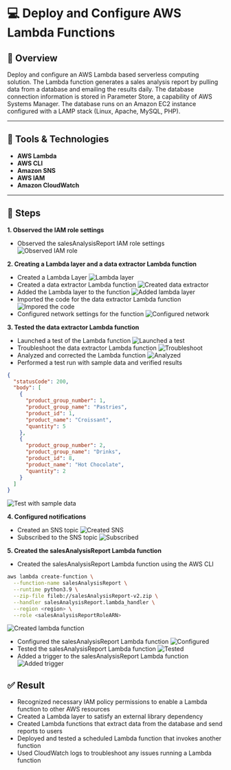 # 💻 Deploy and Configure AWS Lambda Functions

## 📝 Overview
Deploy and configure an AWS Lambda based serverless computing solution. The Lambda function generates a sales analysis report by pulling data from a database and emailing the results daily. The database connection information is stored in Parameter Store, a capability of AWS Systems Manager. The database runs on an Amazon EC2 instance configured with a LAMP stack (Linux, Apache, MySQL, PHP).

---

## 🔧 Tools & Technologies
* **AWS Lambda**
* **AWS CLI**
* **Amazon SNS** 
* **AWS IAM**
* **Amazon CloudWatch**
  
---

## 🚀 Steps
**1. Observed the IAM role settings**
* Observed the salesAnalysisReport IAM role settings
![Observed IAM role](https://github.com/user-attachments/assets/0dcbc777-04f4-4b34-b65c-dfdc6a025a1a)

**2. Creating a Lambda layer and a data extractor Lambda function**
* Created a Lambda Layer
  ![Lambda layer](https://github.com/user-attachments/assets/78e5ab19-e13b-4549-8ee5-829f56892c45)
* Created a data extractor Lambda function
  ![Created data extractor](https://github.com/user-attachments/assets/b1ca959c-c778-40d7-ba4f-f6183db70df8)
* Added the Lambda layer to the function
  ![Added lambda layer](https://github.com/user-attachments/assets/32739bb7-b6fd-4d57-94d8-0d3d99063511)
* Imported the code for the data extractor Lambda function
  ![Impored the code](https://github.com/user-attachments/assets/6cedc3a9-4cba-47fb-ac2c-cee9cbc96f25)
* Configured network settings for the function
  ![Configured network](https://github.com/user-attachments/assets/34836226-1a64-433e-be5d-371f3b4a4658)

**3. Tested the data extractor Lambda function**
* Launched a test of the Lambda function
  ![Launched a test](https://github.com/user-attachments/assets/1f113ad7-ec61-4bc7-a8db-bacc23f55056)
* Troubleshoot the data extractor Lambda function
  ![Troubleshoot](https://github.com/user-attachments/assets/6e5bb36f-91fe-4f47-86a4-06ed003aa69d)
* Analyzed and corrected the Lambda function
  ![Analyzed](https://github.com/user-attachments/assets/5b7160b9-9b23-49e4-aeec-a19666cf8c6e)
* Performed a test run with sample data and verified results
```json
{
  "statusCode": 200,
  "body": [
    {
      "product_group_number": 1,
      "product_group_name": "Pastries",
      "product_id": 1,
      "product_name": "Croissant",
      "quantity": 5
    },
    {
      "product_group_number": 2,
      "product_group_name": "Drinks",
      "product_id": 8,
      "product_name": "Hot Chocolate",
      "quantity": 2
    }
  ]
}
```
  ![Test with sample data](https://github.com/user-attachments/assets/4cdc4096-0cd4-497a-8019-1d57691799aa)

**4. Configured notifications**
* Created an SNS topic
  ![Created SNS](https://github.com/user-attachments/assets/28eb40d9-9ae9-47dd-bec4-217471836fd7)
* Subscribed to the SNS topic
  ![Subscribed](https://github.com/user-attachments/assets/07d1bdbc-c1ff-49e3-8a7c-a96c4d7cceba)

**5. Created the salesAnalysisReport Lambda function**
* Created the salesAnalysisReport Lambda function using the AWS CLI
```bash
aws lambda create-function \
  --function-name salesAnalysisReport \
  --runtime python3.9 \
  --zip-file fileb://salesAnalysisReport-v2.zip \
  --handler salesAnalysisReport.lambda_handler \
  --region <region> \
  --role <salesAnalysisReportRoleARN>
```
  ![Created lambda function](https://github.com/user-attachments/assets/6f56c577-5854-4214-9b20-a575c6b70bf1)
* Configured the salesAnalysisReport Lambda function
  ![Configured](https://github.com/user-attachments/assets/b220a037-70c4-4d26-a28a-f87bccdf4a06)
* Tested the salesAnalysisReport Lambda function
  ![Tested](https://github.com/user-attachments/assets/5848cf88-60ae-4133-a858-7e7d05d5c950)
* Added a trigger to the salesAnalysisReport Lambda function
  ![Added trigger](https://github.com/user-attachments/assets/1e25b95b-2113-4273-9f5c-5485448c7bbb)

## ✅ Result 
* Recognized necessary IAM policy permissions to enable a Lambda function to other AWS resources
* Created a Lambda layer to satisfy an external library dependency
* Created Lambda functions that extract data from the database and send reports to users
* Deployed and tested a scheduled Lambda function that invokes another function
* Used CloudWatch logs to troubleshoot any issues running a Lambda function
